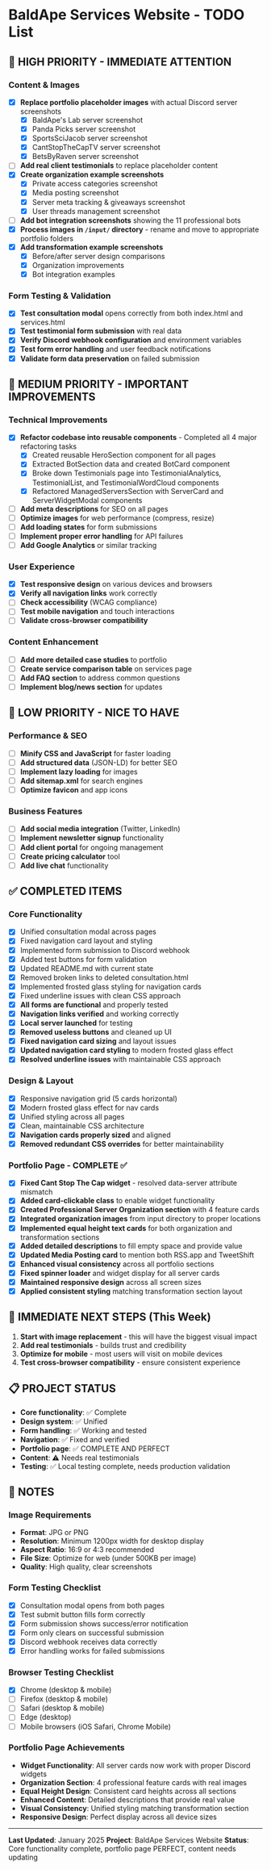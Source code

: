 # BaldApe Services Website - TODO List

## 🚨 HIGH PRIORITY - IMMEDIATE ATTENTION

### Content & Images

- [x] **Replace portfolio placeholder images** with actual Discord server screenshots
  - [x] BaldApe's Lab server screenshot
  - [x] Panda Picks server screenshot
  - [x] SportsSciJacob server screenshot
  - [x] CantStopTheCapTV server screenshot
  - [x] BetsByRaven server screenshot
- [ ] **Add real client testimonials** to replace placeholder content
- [x] **Create organization example screenshots**
  - [x] Private access categories screenshot
  - [x] Media posting screenshot
  - [x] Server meta tracking & giveaways screenshot
  - [x] User threads management screenshot
- [ ] **Add bot integration screenshots** showing the 11 professional bots
- [x] **Process images in `/input/` directory** - rename and move to appropriate portfolio folders
- [x] **Add transformation example screenshots**
  - [x] Before/after server design comparisons
  - [x] Organization improvements
  - [x] Bot integration examples

### Form Testing & Validation

- [x] **Test consultation modal** opens correctly from both index.html and services.html
- [x] **Test testimonial form submission** with real data
- [x] **Verify Discord webhook configuration** and environment variables
- [x] **Test form error handling** and user feedback notifications
- [x] **Validate form data preservation** on failed submission

## 🔧 MEDIUM PRIORITY - IMPORTANT IMPROVEMENTS

### Technical Improvements

- [x] **Refactor codebase into reusable components** - Completed all 4 major refactoring tasks
  - [x] Created reusable HeroSection component for all pages
  - [x] Extracted BotSection data and created BotCard component
  - [x] Broke down Testimonials page into TestimonialAnalytics, TestimonialList, and TestimonialWordCloud components
  - [x] Refactored ManagedServersSection with ServerCard and ServerWidgetModal components
- [ ] **Add meta descriptions** for SEO on all pages
- [ ] **Optimize images** for web performance (compress, resize)
- [ ] **Add loading states** for form submissions
- [ ] **Implement proper error handling** for API failures
- [ ] **Add Google Analytics** or similar tracking

### User Experience

- [x] **Test responsive design** on various devices and browsers
- [x] **Verify all navigation links** work correctly
- [ ] **Check accessibility** (WCAG compliance)
- [ ] **Test mobile navigation** and touch interactions
- [ ] **Validate cross-browser compatibility**

### Content Enhancement

- [ ] **Add more detailed case studies** to portfolio
- [ ] **Create service comparison table** on services page
- [ ] **Add FAQ section** to address common questions
- [ ] **Implement blog/news section** for updates

## 🎨 LOW PRIORITY - NICE TO HAVE

### Performance & SEO

- [ ] **Minify CSS and JavaScript** for faster loading
- [ ] **Add structured data** (JSON-LD) for better SEO
- [ ] **Implement lazy loading** for images
- [ ] **Add sitemap.xml** for search engines
- [ ] **Optimize favicon** and app icons

### Business Features

- [ ] **Add social media integration** (Twitter, LinkedIn)
- [ ] **Implement newsletter signup** functionality
- [ ] **Add client portal** for ongoing management
- [ ] **Create pricing calculator** tool
- [ ] **Add live chat** functionality

## ✅ COMPLETED ITEMS

### Core Functionality

- [x] Unified consultation modal across pages
- [x] Fixed navigation card layout and styling
- [x] Implemented form submission to Discord webhook
- [x] Added test buttons for form validation
- [x] Updated README.md with current state
- [x] Removed broken links to deleted consultation.html
- [x] Implemented frosted glass styling for navigation cards
- [x] Fixed underline issues with clean CSS approach
- [x] **All forms are functional** and properly tested
- [x] **Navigation links verified** and working correctly
- [x] **Local server launched** for testing
- [x] **Removed useless buttons** and cleaned up UI
- [x] **Fixed navigation card sizing** and layout issues
- [x] **Updated navigation card styling** to modern frosted glass effect
- [x] **Resolved underline issues** with maintainable CSS approach

### Design & Layout

- [x] Responsive navigation grid (5 cards horizontal)
- [x] Modern frosted glass effect for nav cards
- [x] Unified styling across all pages
- [x] Clean, maintainable CSS architecture
- [x] **Navigation cards properly sized** and aligned
- [x] **Removed redundant CSS overrides** for better maintainability

### Portfolio Page - COMPLETE ✅

- [x] **Fixed Cant Stop The Cap widget** - resolved data-server attribute mismatch
- [x] **Added card-clickable class** to enable widget functionality
- [x] **Created Professional Server Organization section** with 4 feature cards
- [x] **Integrated organization images** from input directory to proper locations
- [x] **Implemented equal height text cards** for both organization and transformation sections
- [x] **Added detailed descriptions** to fill empty space and provide value
- [x] **Updated Media Posting card** to mention both RSS.app and TweetShift
- [x] **Enhanced visual consistency** across all portfolio sections
- [x] **Fixed spinner loader** and widget display for all server cards
- [x] **Maintained responsive design** across all screen sizes
- [x] **Applied consistent styling** matching transformation section layout

## 🎯 IMMEDIATE NEXT STEPS (This Week)

1. **Start with image replacement** - this will have the biggest visual impact
2. **Add real testimonials** - builds trust and credibility
3. **Optimize for mobile** - most users will visit on mobile devices
4. **Test cross-browser compatibility** - ensure consistent experience

## 📋 PROJECT STATUS

- **Core functionality**: ✅ Complete
- **Design system**: ✅ Unified
- **Form handling**: ✅ Working and tested
- **Navigation**: ✅ Fixed and verified
- **Portfolio page**: ✅ COMPLETE AND PERFECT
- **Content**: ⚠️ Needs real testimonials
- **Testing**: ✅ Local testing complete, needs production validation

## 📝 NOTES

### Image Requirements

- **Format**: JPG or PNG
- **Resolution**: Minimum 1200px width for desktop display
- **Aspect Ratio**: 16:9 or 4:3 recommended
- **File Size**: Optimize for web (under 500KB per image)
- **Quality**: High quality, clear screenshots

### Form Testing Checklist

- [x] Consultation modal opens from both pages
- [x] Test submit button fills form correctly
- [x] Form submission shows success/error notification
- [x] Form only clears on successful submission
- [x] Discord webhook receives data correctly
- [x] Error handling works for failed submissions

### Browser Testing Checklist

- [x] Chrome (desktop & mobile)
- [ ] Firefox (desktop & mobile)
- [ ] Safari (desktop & mobile)
- [ ] Edge (desktop)
- [ ] Mobile browsers (iOS Safari, Chrome Mobile)

### Portfolio Page Achievements

- **Widget Functionality**: All server cards now work with proper Discord widgets
- **Organization Section**: 4 professional feature cards with real images
- **Equal Height Design**: Consistent card heights across all sections
- **Enhanced Content**: Detailed descriptions that provide real value
- **Visual Consistency**: Unified styling matching transformation section
- **Responsive Design**: Perfect display across all device sizes

---

**Last Updated**: January 2025
**Project**: BaldApe Services Website
**Status**: Core functionality complete, portfolio page PERFECT, content needs updating
